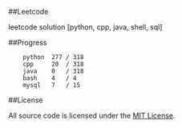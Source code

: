 ##Leetcode

leetcode solution [python, cpp, java, shell, sql]

##Progress

```	
    python  277 / 318
    cpp     20  / 318
    java    0   / 318
    bash    4   / 4
    mysql   7   / 15
```

##License

All source code is licensed under the [MIT License](https://raw.githubusercontent.com/luosch/leetcode/master/LICENSE).
